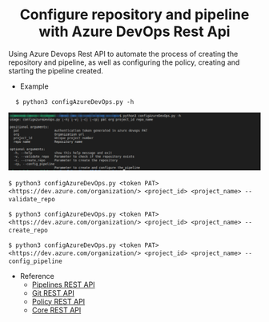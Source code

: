 <h1 align="center"> Configure repository and pipeline with Azure DevOps Rest Api</h1>

Using Azure Devops Rest API to automate the process of creating the repository and pipeline, as well as configuring the policy, creating and starting the pipeline created.

- Example
```
  $ python3 configAzureDevOps.py -h
```
![img_1.png](docs/img_1.png)

``` 
$ python3 configAzureDevOps.py <token PAT> <https://dev.azure.com/organization/> <project_id> <project_name> --validate_repo
``` 
``` 
$ python3 configAzureDevOps.py <token PAT> <https://dev.azure.com/organization/> <project_id> <project_name> --create_repo 
``` 
``` 
$ python3 configAzureDevOps.py <token PAT> <https://dev.azure.com/organization/> <project_id> <project_name> --config_pipeline
``` 

- Reference
  - [Pipelines REST API](https://docs.microsoft.com/en-us/rest/api/azure/devops/pipelines/?view=azure-devops-rest-6.0)
  - [Git REST API](https://docs.microsoft.com/en-us/rest/api/azure/devops/git/?view=azure-devops-rest-6.0)
  - [Policy REST API](https://docs.microsoft.com/en-us/rest/api/azure/devops/policy/?view=azure-devops-rest-6.0)
  - [Core REST API](https://docs.microsoft.com/en-us/rest/api/azure/devops/core/?view=azure-devops-rest-6.0)
